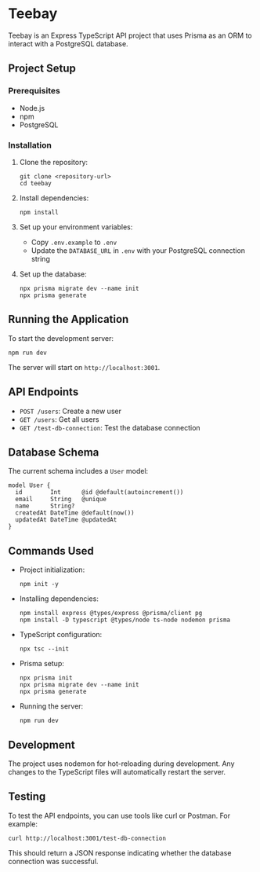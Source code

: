 # Teebay

Teebay is an Express TypeScript API project that uses Prisma as an ORM to interact with a PostgreSQL database.

## Project Setup

### Prerequisites

- Node.js
- npm
- PostgreSQL

### Installation

1. Clone the repository:
   ```
   git clone <repository-url>
   cd teebay
   ```

2. Install dependencies:
   ```
   npm install
   ```

3. Set up your environment variables:
   - Copy `.env.example` to `.env`
   - Update the `DATABASE_URL` in `.env` with your PostgreSQL connection string

4. Set up the database:
   ```
   npx prisma migrate dev --name init
   npx prisma generate
   ```

## Running the Application

To start the development server:

```
npm run dev
```

The server will start on `http://localhost:3001`.

## API Endpoints

- `POST /users`: Create a new user
- `GET /users`: Get all users
- `GET /test-db-connection`: Test the database connection

## Database Schema

The current schema includes a `User` model:

```prisma
model User {
  id        Int      @id @default(autoincrement())
  email     String   @unique
  name      String?
  createdAt DateTime @default(now())
  updatedAt DateTime @updatedAt
}
```

## Commands Used

- Project initialization:
  ```
  npm init -y
  ```

- Installing dependencies:
  ```
  npm install express @types/express @prisma/client pg
  npm install -D typescript @types/node ts-node nodemon prisma
  ```

- TypeScript configuration:
  ```
  npx tsc --init
  ```

- Prisma setup:
  ```
  npx prisma init
  npx prisma migrate dev --name init
  npx prisma generate
  ```

- Running the server:
  ```
  npm run dev
  ```

## Development

The project uses nodemon for hot-reloading during development. Any changes to the TypeScript files will automatically restart the server.

## Testing

To test the API endpoints, you can use tools like curl or Postman. For example:

```
curl http://localhost:3001/test-db-connection
```

This should return a JSON response indicating whether the database connection was successful.
